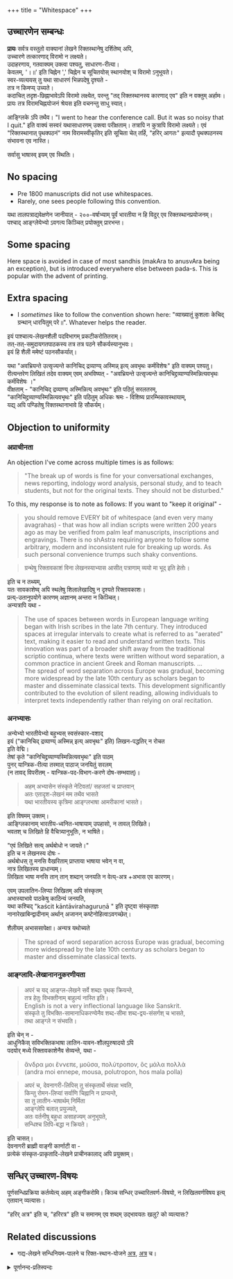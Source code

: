 +++
title = "Whitespace"
+++

## उच्चारणेन सम्बन्धः
**प्रायः** सर्वत्र वस्तुतो वाक्यानां लेखने रिक्तस्थानेषु दर्शितेष्व् अपि,  
उच्चारणे तत्कारणाद् विरामो न लक्ष्यते।  
उदाहरणाय, गतवाक्यम् उक्त्वा पश्यतु, साधारण-रीत्या।  
केवलम्, '।॥' इति चिह्नेन ',' चिह्नेन च सूचितयोस् स्थानयोश् च विरामो ऽनुभूयते।  
स्वर-व्यत्ययस् तु यथा साधारणं भिन्नपदेषु दृश्यते -  
तत्र न किमप्य् उच्यते।  
कदाचित् तदृश-छिह्नाभावेऽपि विरामो लक्ष्येत, परन्तु "तद् रिक्तस्थानस्य कारणाद् एव" इति न वक्तुम् अर्हामः। प्रायः तत्र विरामचिह्नयोजनं श्रेयस इति वचनन्तु साधु स्यात्।

आङ्ग्लिके ऽपि तथैव। "I went to hear the conference call. But it was so noisy that I quit." इति वाक्यं सस्वरं यथासाधारणम् उक्त्वा परीक्षताम्। तत्रापि न कुत्रापि विरामो लक्ष्यते। एवं "रिक्तस्थानात् पृथक्पठनं" नाम विरामस्वीकृतिर् इति सूचिता चेत् तर्हि, "हरिर् आगतः" इत्यादौ पृथक्पठनस्य संभावना एव नास्ति।

सर्वासु भाषास्व् इयम् एव स्थितिः।

## No spacing
- Pre 1800 manuscripts did not use whitespaces.
- Rarely, one sees people following this convention.

यथा तालपत्राद्यवेक्षणेन जानीयात् - २००-वर्षाभ्याम् पूर्वं भारतीया न हि विदुर् एव रिक्तस्थानप्रयोजनम्। पश्चाद् आङ्ग्लेयेभ्यो ऽवगत्य किञ्चित् प्रयोक्तुम् प्रारभन्त।

## Some spacing
Here space is avoided in case of most sandhis (makAra to anusvAra being an exception), but is introduced everywhere else between pada-s.  This is popular with the advent of printing.

## Extra spacing
- I _sometimes_ like to follow the convention shown here: "व्याख्यातुं कुशलाः केचिद् ग्रन्थान् धारयितुम् परे॥". Whatever helps the reader.

इयं पाश्चात्य-लेखनशैली पदविभागम् प्रकटीकरोतितराम्।  
तत्-तत्-समुदायगतपाठकस्य तत्र तत्र पठने सौकर्यस्यानुभवः।  
इयं हि शैली ममेष्टं पठनसौकर्यात्।

यथा "अवभ्रियन्ते उत्सृज्यन्ते कानिचिद् द्रव्याण्य् अस्मिन्न् इत्य् अवभृथः कर्मविशेषः" इति वाक्यम् पश्यतु।  
रीत्यन्तरेण लिखितं तदेव वाक्यम् एवम् अभविष्यत् - "अवभ्रियन्ते उत्सृज्यन्ते कानिचिद्द्रव्याण्यस्मिन्नित्यवभृथः कर्मविशेषः ।"  
वीक्षताम् - "कानिचिद् द्रव्याण्य् अस्मिन्नित्य् अवभृथः" इति पठितुं सरलतरम्,  
"कानिचिद्द्रव्याण्यस्मिन्नित्यवभृथः" इति पठितुम् अधिकः श्रमः - विशिष्य प्रारम्भिकावस्थायाम्,  
यद्य् अपि पण्डितेषु रिक्तस्थानाभावे हि सौकर्यम्।

## Objection to uniformity
### अप्राचीनता
An objection I've come across multiple times is as follows:

> "The break up of words is fine for your conversational exchanges, news reporting, indology word analysis, personal study, and to teach students, but not for the original texts. They should not be disturbed."

To this, my response is to note as follows: If you want to "keep it original" -

> you should remove EVERY bit of whitespace (and even very many avagrahas) - that was how all indian scripts were written 200 years ago as may be verified from palm leaf manuscripts, inscriptions and engravings. There is no shAstra requiring anyone to follow some arbitrary, modern and inconsistent rule for breaking up words. As such personal convenience trumps such shaky conventions.

> ग्रन्थेषु रिक्तावकाशं विना लेखनस्याभ्यास आसीत् पत्राणाम् व्ययो मा भूद् इति हेतोः।

इति च न तथ्यम्,  
यतः सावकाशेष्व् अपि स्थलेषु शिलालेखादिषु न दृश्यते रिक्तावकाशः।  
प्रत्य्-उतानुपयोगे कारणम् अज्ञानम् अन्तरा न किञ्चित्।  
अन्यत्रापि यथा -

> The use of spaces between words in European language writing began with Irish scribes in the late 7th century. They introduced spaces at irregular intervals to create what is referred to as "aerated" text, making it easier to read and understand written texts.  This innovation was part of a broader shift away from the traditional scriptio continua, where texts were written without word separation, a common practice in ancient Greek and Roman manuscripts. …   
> The spread of word separation across Europe was gradual, becoming more widespread by the late 10th century as scholars began to master and disseminate classical texts. This development significantly contributed to the evolution of silent reading, allowing individuals to interpret texts independently rather than relying on oral recitation.

### अनभ्यासः
अन्येभ्यो भारतीयेभ्यो बहुभ्यस् स्वसंस्कार-वशाद्  
इयं ("कानिचिद् द्रव्याण्य् अस्मिन्न् इत्य् अवभृथः" इति) लिखन-पद्धतिर् न रोचत  
इति वेद्मि।  
तेषां कृते "कानिचिद्द्रव्याण्यस्मिन्नित्यवभृथः" इति पाठम्  
पुनर् यान्त्रिक-रीत्या तस्मात् पाठाज् जनयितुं सरलम्  
(न तावद् विपरीतम् - यान्त्रिक-पद-विभाग-करणे दोष-सम्भवात्)।

> अहम् अभ्यासेन संस्कृते नेटिवतां/ सहजतां च प्राप्तवान्  
अतः एतादृश-लेखनं मम तथैव भासते  
यथा भारतीयस्य कृत्रिमा आङ्ग्लभाषा आमरीकानां भासते।

इति विषमम् उक्तम्।  
आङ्ग्लिकानाम् भारतीय-ध्वनित-भाषायाम् उपहासो, न तावल् लिखिते।  
भवतश् च लिखिते हि वैचित्र्यानुभूतिः, न भाषिते।

"एवं लिखिते सत्य् अर्थबोधो न जायते।"  
इति च न लेखनस्य दोषः -  
अर्थबोधस् तु मनसि वैखरिताम् प्राप्ताया भाषाया भवेन् न वा,  
नात्र लिखितस्य प्राधान्यम्।  
लिखिता भाषा मनसि तान् तान् शब्दान् जनयति न वेत्य्-अत्र  +अभास एव कारणम्।

एवम् उपलातिन-लिप्या लिखितम् अपि संस्कृतम्  
अभास्याभावे पाठकेषु काठिन्यं जनयति,  
यथा कश्चिद् "kaścit kāntāvirahaguruṇā " इति दृष्ट्वा संस्कृतज्ञः  
नानारेखाबिन्द्वादीनाम् अर्थान् अजानन् कष्टेनोहित्वाऽवगच्छेत्। 


शैलीयम् अभाससापेक्षा। अन्यत्र यथोच्यते

> The spread of word separation across Europe was gradual, becoming more widespread by the late 10th century as scholars began to master and disseminate classical texts.

### आङ्ग्लादि-लेखानाननुकरणीयता 
> अपरं च यद् आङ्ग्ल-लेखने सर्वे शब्दाः पृथक् क्रियन्ते,  
तत्र हेतुः विभक्तीनाम् बाहुल्यं नास्ति इति।  
English is not a very inflectional language like Sanskrit.  
संस्कृते तु विभक्ति-सामानाधिकरण्येनैव शब्द-सीमा शब्द-द्वय-संसर्गश् च भासते,  
तथा आङ्ग्ले न संभवति।

इति चेन् न -  
आधुनिकैस् सविभक्तिकभाषा लातिन-यावन-शौलपुरुषादयो ऽपि  
पदयोर् मध्ये रिक्तावकाशेनैव सेव्यन्ते, यथा - 

> ἄνδρα μοι ἔννεπε, μοῦσα, πολύτροπον, ὃς μάλα πολλὰ  
> (andra moi ennepe, mousa, polutropon, hos mala polla)


> अपरं च, देवनागरी-लिपिस् तु संस्कृतार्थे संपन्ना भवति,  
किन्तु रोमन-लिप्यां सर्वाणि चिह्नानि न प्राप्यन्ते,  
सा तु लातीन-भाषार्थम् निर्मिता  
आङ्ग्लेपि बलात् प्रयुज्यते,  
अतः वर्तनीषु बहुधा असाहज्यम् अनुभूयते,  
सन्धिश्च लिपि-बद्धा न क्रियते।

इति चासत्।  
देवनागरी ब्राह्मी वाङ्गी कार्णाटी वा -  
प्रत्येकं संस्कृत-प्राकृतादि-लेखने प्राचीनकालाद् अपि प्रयुक्तम्।  


## सन्धिर् उच्चारण-विषयः

पूर्णसन्धिप्रक्रिया कर्तव्येत्य् अहम् अङ्गीकरोमि।
किञ्च सन्धिर् उच्चारितवर्ण-विषयो, न लिखितवर्णविषय इत्य् एतावान् व्यत्यासः।

"हरिर् अत्र" इति च, "हरिरत्र" इति च समानम् एव शब्दम् उद्भावयतः खलु? को व्यत्यासः?

## Related discussions
- गद्य-लेखने सन्धिनियम-पालने च रिक्त-स्थान-योजने [अत्र](https://groups.google.com/d/msg/padyadhaaraa/ZY406Vm81I4/bfTFd1omfJUJ), [अत्र](https://groups.google.com/d/msg/bvparishat/69maR5wwmKw/6Fcm5fL2BgAJ) च। 

<details><summary>पूर्णानन्द-प्रतिस्पन्दः</summary>

> भवतः यदि पठनसौलभ्यं लक्ष्यं  
तर्हि तत्तु न जायते  
यतो मत्सदृशा बहवो जना एवं भवते उक्तवन्तः।  
मयापि काठिन्यम् अनुभूयते।  
मया बहुलपनेनालं।  
जनानाम् अनुभवो ऽत्र प्रमाणम्।  
गतिर् अवरुध्यते, यथालिखितं पठामि चेत्,  
सन्धयो यत्र कृतास्  
तत्र झटिति पठित्वा सद्यो बोधो भवतीत्य् अनुभवः प्रमाणम्।  
भवतो निर्णयो बलीयानिति नाधिकं ब्रवीमि।

> ये तु आमरीक-जनाः  
तेषाम् आङ्ग्लं तु नः एवं प्रतीयते  
यत् सर्वम् अस्पष्टम् अस्ति,  
शब्दाः परस्परं युक्ताः,  
सर्वेषां शब्दानां सीमाः आद्यन्तरूपाः पृथक्त्वेन न भासन्ते।  

नैवम् - स्वरज्ञाने सति, प्रतिपदम् एक एव व्याघातभाक् स्वर इति कारणेन व्यत्यासो ज्ञायते।  
तच्चाभ्यासेन सम्भवतीति। 

> आङ्ग्लस्य ये जात-भाषिणः  
ते अस्मान् उपहसन्ति,  
तेभ्योऽस्माकं भाषणं कृत्रिमं भासते।

अत्र सन्ध्य्-अभावः कारणं न,  
अपि तूच्चारण-व्यत्यासः, विशिष्य पद-स्वरेषु (accents), w-v-भेदादौ च। 
नूनम्, वयम् अपि 

> He'll come on the 'morrow

इति लिखामो ब्रूमश् च ।
</details>
